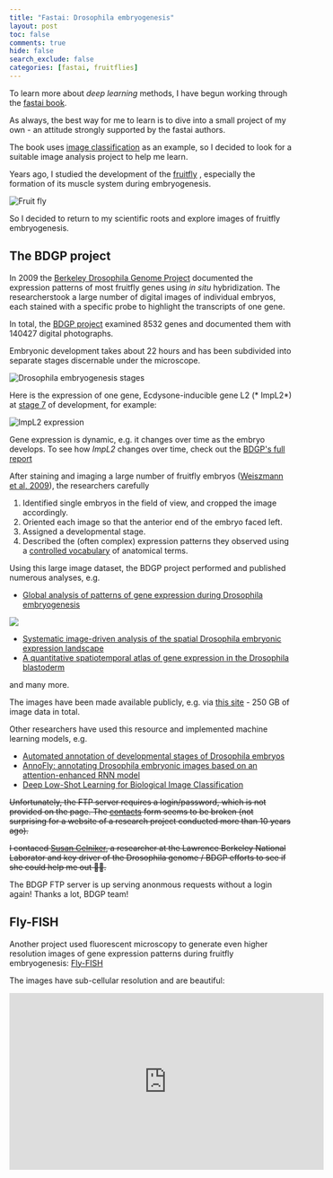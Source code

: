 ```yaml
---
title: "Fastai: Drosophila embryogenesis"
layout: post
toc: false
comments: true
hide: false
search_exclude: false
categories: [fastai, fruitflies]
---
```


To learn more about *deep learning* methods, I have begun working through the
[fastai book](https://github.com/fastai/fastbook). 

As always, the best way for me to learn is to dive into a small project of my own - an attitude strongly supported by the fastai authors.

The book uses [image classification](https://github.com/fastai/fastbook/blob/master/01_intro.ipynb) as an example, so I decided to look for a suitable image analysis project to help me learn.

Years ago, I studied the development of the [fruitfly](https://en.wikipedia.org/wiki/Drosophila_melanogaster) , especially the formation of its muscle system during embryogenesis.

![Fruit fly](https://cdn.arstechnica.net/wp-content/uploads/2013/01/fruit_fly.jpg)

So I decided to return to my scientific roots and explore images of fruitfly embryogenesis.

## The BDGP project

In 2009 the [Berkeley Drosophila Genome Project](https://insitu.fruitfly.org/cgi-bin/ex/insitu.pl) documented the expression patterns of most fruitfly genes using *in situ* hybridization. The researcherstook a large number of digital images of individual embryos, each stained with a specific probe to highlight the transcripts of one gene.

In total, the [BDGP project](https://insitu.fruitfly.org/cgi-bin/ex/insitu.pl) examined 8532 genes and documented them with 140427 digital photographs.

Embryonic development takes about 22 hours and has been subdivided into separate stages discernable under the microscope.

![Drosophila embryogenesis stages](https://embryology.med.unsw.edu.au/embryology/images/thumb/e/ec/Drosophila_table.JPG/550px-Drosophila_table.JPG)

Here is the expression of one gene, Ecdysone-inducible gene L2 (* ImpL2*) at 
[stage 7]() of development, for example:

![ImpL2 expression](https://insitu.fruitfly.org/insitu_image_storage/img_dir_10/insitu10383.jpe)

Gene expression is dynamic, e.g. it changes over time as the embryo develops. To see how *ImpL2* changes over time, check out the [BDGP's full report](https://insitu.fruitfly.org/cgi-bin/ex/report.pl?ftype=3&ftext=SD07266)

After staining and imaging a large number of fruitfly embryos ([Weiszmann et al, 2009](https://pubmed.ncbi.nlm.nih.gov/19360017/)), the researchers carefully

1. Identified single embryos in the field of view, and cropped the image accordingly.
2. Oriented each image so that the anterior end of the embryo faced left.
3. Assigned a developmental stage.
4. Described the (often complex) expression patterns they observed using a [controlled vocabulary](https://insitu.fruitfly.org/cgi-bin/ex/insitu.pl?t=html&p=annotation) of anatomical terms.

Using this large image dataset, the BDGP project performed and published numerous analyses, e.g.

- [Global analysis of patterns of gene expression during Drosophila embryogenesis](https://pubmed.ncbi.nlm.nih.gov/17645804/)

![](https://www.ncbi.nlm.nih.gov/pmc/articles/instance/2323238/bin/gb-2007-8-7-r145-4.jpg)

- [Systematic image-driven analysis of the spatial Drosophila embryonic expression landscape](https://pubmed.ncbi.nlm.nih.gov/20087342/)
- [A quantitative spatiotemporal atlas of gene expression in the Drosophila blastoderm](https://pubmed.ncbi.nlm.nih.gov/18423206/)

and many more.

The images have been made available publicly, e.g. via [this site](https://insitu.fruitfly.org/cgi-bin/ex/insitu.pl?t=html&p=downloads) - 250 GB of image data in total.

Other researchers have used this resource and implemented machine learning models, e.g.

- [Automated annotation of developmental stages of Drosophila embryos](https://www.ncbi.nlm.nih.gov/pmc/articles/PMC3892688/)
- [AnnoFly: annotating Drosophila embryonic images based on an attention-enhanced RNN model](https://academic.oup.com/bioinformatics/article-abstract/35/16/2834/5270662?redirectedFrom=fulltext)
- [Deep Low-Shot Learning for Biological Image Classification](https://www.groundai.com/project/deep-low-shot-learning-for-biological-image-classification-and-visualization-from-limited-training-samples/1)

<strike>Unfortunately, the FTP server requires a login/password, which is not provided on the page. The [contacts](https://insitu.fruitfly.org/cgi-bin/ex/insitu.pl?t=html&p=contact_us) form seems to be broken (not surprising for a website of a research project conducted more than 10 years ago).

I contaced [Susan Celniker](https://www.genetics.org/content/204/3/845), a researcher at the Lawrence Berkeley National Laborator and key driver of the Drosophila genome / BDGP efforts to see if she could help me out 🤞🏻.
</strike> 

The BDGP FTP server is up serving anonmous requests without a login again! Thanks a lot, BDGP team!



## Fly-FISH

Another project used fluorescent microscopy to generate even higher resolution images of gene expression patterns during fruitfly embryogenesis: [Fly-FISH](http://fly-fish.ccbr.utoronto.ca/)

The images have sub-cellular resolution and are beautiful:

<iframe width="560" height="315" src="https://www.youtube.com/embed/ox27uj3fgcc" frameborder="0" allow="accelerometer; autoplay; clipboard-write; encrypted-media; gyroscope; picture-in-picture" allowfullscreen></iframe>

